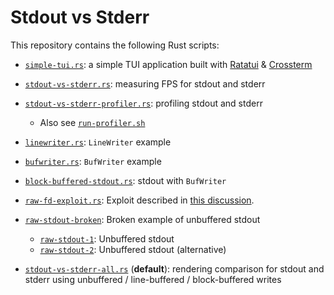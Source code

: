# Stdout vs Stderr

This repository contains the following Rust scripts:

- [`simple-tui.rs`](./src/simple-tui.rs): a simple TUI application built with [Ratatui](https://ratatui.rs/) & [Crossterm](https://github.com/crossterm-rs/crossterm)
- [`stdout-vs-stderr.rs`](./src/stdout-vs-stderr.rs): measuring FPS for stdout and stderr
- [`stdout-vs-stderr-profiler.rs`](./src/stdout-vs-stderr.rs): profiling stdout and stderr
  - Also see [`run-profiler.sh`](./run-profiler.sh)
- [`linewriter.rs`](./src/writer/linewriter.rs): `LineWriter` example
- [`bufwriter.rs`](./src/writer/bufwriter.rs): `BufWriter` example
- [`block-buffered-stdout.rs`](./src/writer/block-buffered-stdout.rs): stdout with `BufWriter`
- [`raw-fd-exploit.rs`](./src/bonus/raw-fd-exploit.rs): Exploit described in [this discussion](https://users.rust-lang.org/t/why-is-fromrawfd-unsafe/39670).
- [`raw-stdout-broken`](./src/unbuffered/raw-stdout-broken.rs): Broken example of unbuffered stdout

  - [`raw-stdout-1`](./src/unbuffered/raw-stdout-1.rs): Unbuffered stdout
  - [`raw-stdout-2`](./src/unbuffered/raw-stdout-2.rs): Unbuffered stdout (alternative)

- [`stdout-vs-stderr-all.rs`](./src/stdout-vs-stderr-all.rs) (**default**): rendering comparison for stdout and stderr using unbuffered / line-buffered / block-buffered writes
